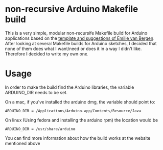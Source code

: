 non-recursive Arduino Makefile build
====

This is a very simple, modular non-recursife Makefile build for Arduino applications based on the [template and suggestions of Emilie van Bergen](http://evbergen.home.xs4all.nl/nonrecursive-make.html).
After looking at several Makefile builds for Arduino sketches, I decided that none of them does what I want/need or does it in a way I didn't like. Therefore I decided to write my own one.

Usage
===

In order to make the build find the Arduino libraries, the variable ARDUINO_DIR needs to be set.

On a mac, if you've installed the arduino dmg, the variable should point to:

	ARDUINO_DIR	= /Applications/Arduino.app/Contents/Resource/Java

On linux (Using fedora and installing the arduino rpm) the location would be
	
	ARDUINO_DIR	= /usr/share/arduino

You can find more information about how the build works at the website mentioned above
